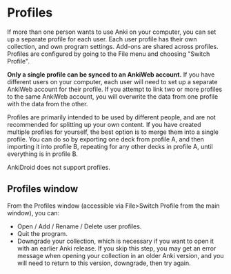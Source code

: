 # Profiles

If more than one person wants to use Anki on your computer, you can set
up a separate profile for each user. Each user profile has their own
collection, and own program settings. Add-ons are shared across profiles.
Profiles are configured by going to the File menu and choosing "Switch Profile".

**Only a single profile can be synced to an AnkiWeb account.**
If you have different users on your computer, each user will
need to set up a separate AnkiWeb account for their profile. If you attempt
to link two or more profiles to the same AnkiWeb account, you will overwrite
the data from one profile with the data from the other.

Profiles are primarily intended to be used by different people, and are not
recommended for splitting up your own content.
If you have created multiple profiles for yourself, the best option is to
merge them into a single profile. You can do so by exporting one deck from
profile A, and then importing it into profile B, repeating for any other decks
in profile A, until everything is in profile B.

AnkiDroid does not support profiles.

## Profiles window

From the Profiles window (accessible via File>Switch Profile from the main window), you can:

- Open / Add / Rename / Delete user profiles.
- Quit the program.
- Downgrade your collection, which is necessary if you want to open it with
  an earlier Anki release. If you skip this step, you may get an error message
  when opening your collection in an older Anki version, and you will need to
  return to this version, downgrade, then try again.
